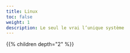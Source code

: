 ```yaml
---
title: Linux
toc: false
weight: 1
description: Le seul le vrai l’unique système
---
```

<!--more-->

{{% children depth="2" %}}